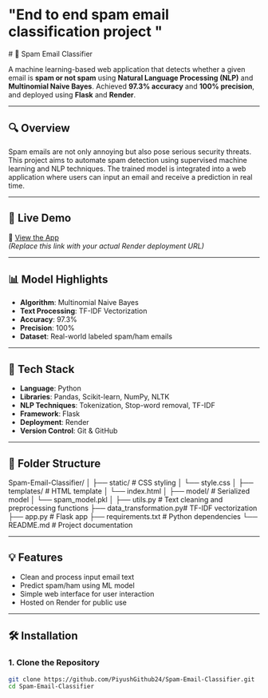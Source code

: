 <H1>"End to end spam email classification project "</H1>
# 📧 Spam Email Classifier

A machine learning-based web application that detects whether a given email is **spam or not spam** using **Natural Language Processing (NLP)** and **Multinomial Naive Bayes**. Achieved **97.3% accuracy** and **100% precision**, and deployed using **Flask** and **Render**.

---

## 🔍 Overview

Spam emails are not only annoying but also pose serious security threats. This project aims to automate spam detection using supervised machine learning and NLP techniques. The trained model is integrated into a web application where users can input an email and receive a prediction in real time.

---

## 🚀 Live Demo

🔗 [View the App](https://spam-email-classifier.onrender.com)  
*(Replace this link with your actual Render deployment URL)*

---

## 📊 Model Highlights

- **Algorithm**: Multinomial Naive Bayes
- **Text Processing**: TF-IDF Vectorization
- **Accuracy**: 97.3%
- **Precision**: 100%
- **Dataset**: Real-world labeled spam/ham emails

---

## 🧰 Tech Stack

- **Language**: Python
- **Libraries**: Pandas, Scikit-learn, NumPy, NLTK
- **NLP Techniques**: Tokenization, Stop-word removal, TF-IDF
- **Framework**: Flask
- **Deployment**: Render
- **Version Control**: Git & GitHub

---

## 📁 Folder Structure

Spam-Email-Classifier/
│
├── static/ # CSS styling
│ └── style.css
│
├── templates/ # HTML template
│ └── index.html
│
├── model/ # Serialized model
│ └── spam_model.pkl
│
├── utils.py # Text cleaning and preprocessing functions
├── data_transformation.py# TF-IDF vectorization
├── app.py # Flask app
├── requirements.txt # Python dependencies
└── README.md # Project documentation


---

## 💡 Features

- Clean and process input email text
- Predict spam/ham using ML model
- Simple web interface for user interaction
- Hosted on Render for public use

---

## 🛠 Installation

### 1. Clone the Repository

```bash
git clone https://github.com/PiyushGithub24/Spam-Email-Classifier.git
cd Spam-Email-Classifier

